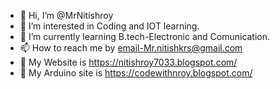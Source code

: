 - 👋 Hi, I’m @MrNitishroy
- 👀 I’m interested in Coding and IOT learning.
- 🌱 I’m currently learning B.tech-Electronic and Comunication.
- 📫 How to reach me by email-Mr.nitishkrs@gmail.com
- 👀 My Website is https://nitishroy7033.blogspot.com/
- 👀 My Arduino site is https://codewithnroy.blogspot.com/
<!---
MrNitishroy/MrNitishroy is a ✨ special ✨ repository because its `README.md` (this file) appears on your GitHub profile.
You can click the Preview link to take a look at your changes.
--->

